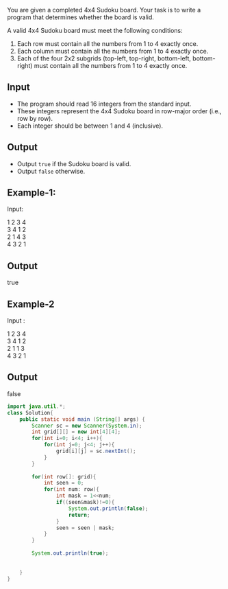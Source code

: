 You are given a completed 4x4 Sudoku board. Your task is to write a program that determines whether the board is valid.<br/>

A valid 4x4 Sudoku board must meet the following conditions:<br/>

1. Each row must contain all the numbers from 1 to 4 exactly once.
2. Each column must contain all the numbers from 1 to 4 exactly once.
3. Each of the four 2x2 subgrids (top-left, top-right, bottom-left, bottom-right) must contain all the numbers from 1 to 4 exactly once.<br/>

Input
-----
- The program should read 16 integers from the standard input.
- These integers represent the 4x4 Sudoku board in row-major order (i.e., row by row).
- Each integer should be between 1 and 4 (inclusive).

Output
------
- Output `true` if the Sudoku board is valid.
- Output `false` otherwise.



Example-1:
----------
Input:

1 2 3 4<br/>
3 4 1 2<br/>
2 1 4 3<br/>
4 3 2 1<br/>


Output
-------
true


Example-2
---------
Input :

1 2 3 4<br/>
3 4 1 2<br/>
2 1 1 3<br/>
4 3 2 1<br/>


Output
------
false

```java
import java.util.*;
class Solution{
    public static void main (String[] args) {
        Scanner sc = new Scanner(System.in);
        int grid[][] = new int[4][4];
        for(int i=0; i<4; i++){
            for(int j=0; j<4; j++){
                grid[i][j] = sc.nextInt();
            }
        }
        
        for(int row[]: grid){
            int seen = 0;
            for(int num: row){
                int mask = 1<<num;
                if((seen&mask)!=0){
                    System.out.println(false);
                    return;
                }
                seen = seen | mask;
            }
        }
        
        System.out.println(true);
        
        
    }
}
```
